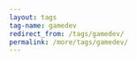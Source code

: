```yaml
---
layout: tags
tag-name: gamedev
redirect_from: /tags/gamedev/
permalink: /more/tags/gamedev/
---
```


